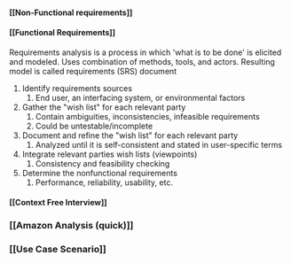 #### [[Non-Functional requirements]]

#### [[Functional Requirements]]


Requirements analysis is a process in which 'what is to be done' is elicited and modeled. Uses combination of methods, tools, and actors. Resulting model is called requirements (SRS) document


1. Identify requirements sources
	1. End user, an interfacing system, or environmental factors
2. Gather the "wish list" for each relevant party
	1. Contain ambiguities, inconsistencies, infeasible requirements
	2. Could be untestable/incomplete
3. Document and refine the "wish list" for each relevant party
	1. Analyzed until it is self-consistent and stated in user-specific terms
4. Integrate relevant parties wish lists (viewpoints)
	1. Consistency and feasibility checking
5. Determine the nonfunctional requirements
	1. Performance, reliability, usability, etc.

#### [[Context Free Interview]]


### [[Amazon Analysis (quick)]]

### [[Use Case Scenario]]

